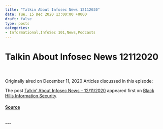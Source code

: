```yaml
---
title: "Talkin About Infosec News 12112020"
date: Tue, 15 Dec 2020 13:00:00 +0000
draft: false
type: posts
categories: 
- Informational,InfoSec 101,News,Podcasts
---
```

# Talkin About Infosec News 12112020

<br/>

<br/>
Originally aired on December 11, 2020 Articles discussed in this episode:

The post [Talkin’ About Infosec News – 12/11/2020](https://www.blackhillsinfosec.com/talkin-about-infosec-news-12-11-2020/) appeared first on [Black Hills Information Security](https://www.blackhillsinfosec.com).

#### [Source](https://www.blackhillsinfosec.com/talkin-about-infosec-news-12-11-2020/)

<br/>
---

